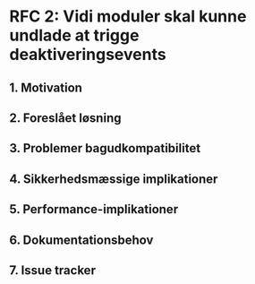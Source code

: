# RFC 2: Vidi moduler skal kunne undlade at trigge deaktiveringsevents

## 1. Motivation

## 2. Foreslået løsning

## 3. Problemer bagudkompatibilitet

## 4. Sikkerhedsmæssige implikationer

## 5. Performance-implikationer

## 6. Dokumentationsbehov

## 7. Issue tracker
